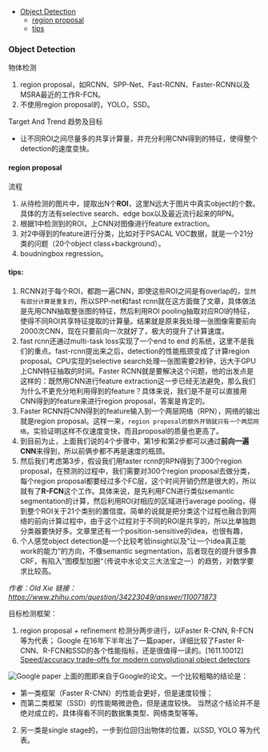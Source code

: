 - [Object Detection](#object-detection)
  - [region proposal](#region-proposal)
  - [tips](#tips)

### Object Detection
物体检测
1. region proposal，如RCNN、SPP-Net、Fast-RCNN、Faster-RCNN以及MSRA最近的工作R-FCN。
2. 不使用region proposal的，YOLO，SSD。

Target And Trend 趋势及目标
* 让不同ROI之间尽量多的共享计算量，并充分利用CNN得到的特征，使得整个detection的速度变快。

#### region proposal
流程
1. 从待检测的图片中，提取出N个**ROI**，这里N远大于图片中真实object的个数。具体的方法有selective search、edge box以及最近流行起来的RPN。
2. 根据1中检测到的ROI，上CNN对图像进行feature extraction。
3. 对2中得到的feature进行分类，比如对于PSACAL VOC数据，就是一个21分类的问题（20个object class+background）。
4. boudningbox regression。

#### tips:
1. RCNN对于每个ROI，都跑一遍CNN，即使这些ROI之间是有overlap的，`显然有部分计算是重复的`，所以SPP-net和fast rcnn就在这方面做了文章，具体做法是先用CNN抽取整张图的特征，然后利用ROI pooling抽取对应ROI的特征，使得不同ROI共享特征提取的计算量。结果就是原来我处理一张图像需要前向2000次CNN，现在只要前向一次就好了，极大的提升了计算速度。
2. fast rcnn还通过multi-task loss实现了一个end to end 的系统，这里不是我们的重点。fast-rcnn提出来之后，detection的性能瓶颈变成了计算region proposal。CPU实现的selective search处理一张图需要2秒钟，远大于GPU上CNN特征抽取的时间。Faster RCNN就是要解决这个问题，他的出发点是这样的：既然用CNN进行feature extraction这一步已经无法避免，那么我们为什么不更充分地利用得到的feature？具体来说，我们是不是可以直接用CNN得到的feature来进行region proposal，答案是肯定的。
3. Faster RCNN将CNN得到的feature输入到一个两层网络（RPN），网络的输出就是region proposal。这样一来，`region proposal的额外开销就只有一个两层网络`。实验证明这样不仅速度变快，而且proposal的质量也更高了。
4. 到目前为止，上面我们说的4个步骤中，第1步和第2步都可以通过**前向一遍CNN**来得到，所以前俩步都不再是速度的瓶颈。
5. 然后我们考虑第3步，假设我们用faster rcnn的RPN得到了300个region proposal，在预测的过程中，我们需要对300个region proposal去做分类，每个region proposal都要经过多个FC层，这个时间开销仍然是很大的，所以就有了**R-FCN**这个工作。具体来说，是先利用FCN进行类似semantic segmentation的计算，然后利用ROI对相应的区域进行average pooling，得到整个ROI关于21个类别的置信度。简单的说就是把分类这个过程也融合到网络的前向计算过程中，由于这个过程对于不同的ROI是共享的，所以比单独跑分类器要快好多。文章里还有一个position-sensitive的idea，也很有趣，
6. 个人感觉object detection是一个比较考验insight以及”让一个idea真正能work的能力“的方向，不像semantic segmentation，后者现在的提升很多靠CRF，有陷入”图模型加圈“（传说中水论文三大法宝之一）的趋势，对数学要求比较高。

*作者：Old Xie  链接：https://www.zhihu.com/question/34223049/answer/110071873*

目标检测框架：
1. region proposal + refinement
检测分两步进行，以Faster R-CNN, R-FCN 等为代表；
Google 在16年下半年出了一篇paper，详细比较了Faster R-CNN、R-FCN和SSD的各个性能指标，还是很值得一读的。[1611.10012] [Speed/accuracy trade-offs for modern convolutional object detectors](https://arxiv.org/abs/1611.10012)

![Google paper](https://github.com/longjieCh/DeepLearning/tree/master/ObjectDetection/image/1.png)
上面的图即来自于Google的论文。一个比较粗略的结论是：
* 第一类框架（Faster R-CNN）的性能会更好，但是速度较慢；
* 而第二类框架（SSD）的性能略微逊色，但是速度较快。
当然这个结论并不是绝对成立的，具体得看不同的数据集类型、网络类型等等。

2. 另一类是single stage的，一步到位回归出物体的位置，以SSD, YOLO 等为代表。